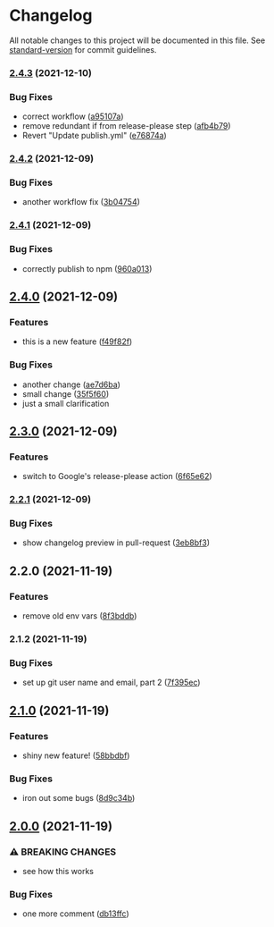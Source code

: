 # Changelog

All notable changes to this project will be documented in this file. See [standard-version](https://github.com/conventional-changelog/standard-version) for commit guidelines.

### [2.4.3](https://www.github.com/tsufiev/test-publish-action/compare/v2.4.2...v2.4.3) (2021-12-10)


### Bug Fixes

* correct workflow ([a95107a](https://www.github.com/tsufiev/test-publish-action/commit/a95107a4df8cde8efe39c2bbadfe3edbc9117b1d))
* remove redundant if from release-please step ([afb4b79](https://www.github.com/tsufiev/test-publish-action/commit/afb4b797426a0533206b9d11e248b7c3e0e9cfb2))
* Revert "Update publish.yml" ([e76874a](https://www.github.com/tsufiev/test-publish-action/commit/e76874a788295a4910c80b2ca902a8c32c9a87a0))

### [2.4.2](https://www.github.com/tsufiev/test-publish-action/compare/v2.4.1...v2.4.2) (2021-12-09)


### Bug Fixes

* another workflow fix ([3b04754](https://www.github.com/tsufiev/test-publish-action/commit/3b047547f19bfaa651e37ccbe3f04a96d5e7809b))

### [2.4.1](https://www.github.com/tsufiev/test-publish-action/compare/v2.4.0...v2.4.1) (2021-12-09)


### Bug Fixes

* correctly publish to npm ([960a013](https://www.github.com/tsufiev/test-publish-action/commit/960a0136eef10062d3a49d81528f227c16dac42b))

## [2.4.0](https://www.github.com/tsufiev/test-publish-action/compare/v2.3.0...v2.4.0) (2021-12-09)


### Features

* this is a new feature ([f49f82f](https://www.github.com/tsufiev/test-publish-action/commit/f49f82ff6bbc54f5e413e2ecacdbe625f995fc1e))


### Bug Fixes

* another change ([ae7d6ba](https://www.github.com/tsufiev/test-publish-action/commit/ae7d6ba5b31836720feaadf82793ea24e3b9acac))
* small change ([35f5f60](https://www.github.com/tsufiev/test-publish-action/commit/35f5f60dfdb48020468cbf4a33e91bad46e66d74))
* just a small clarification

## [2.3.0](https://www.github.com/tsufiev/test-publish-action/compare/v2.2.1...v2.3.0) (2021-12-09)


### Features

* switch to Google's release-please action ([6f65e62](https://www.github.com/tsufiev/test-publish-action/commit/6f65e62d3b87b88e46fdb9d023ae8b5d6995c6df))

### [2.2.1](https://github.com/tsufiev/test-publish-action/compare/v2.2.0...v2.2.1) (2021-12-09)


### Bug Fixes

* show changelog preview in pull-request ([3eb8bf3](https://github.com/tsufiev/test-publish-action/commit/3eb8bf3fd9f7d51baf86c1bcd4130874fc5a7fc4))

## 2.2.0 (2021-11-19)


### Features

* remove old env vars ([8f3bddb](https://github.com/tsufiev/test-publish-action/commit/8f3bddb8ae67dbe3b649eae23fb09af614b8250d))

### 2.1.2 (2021-11-19)


### Bug Fixes

* set up git user name and email, part 2 ([7f395ec](https://github.com/tsufiev/test-publish-action/commit/7f395ece85076a513fcd0be43a20bbe4dfb8ff4b))

## [2.1.0](https://github.com/tsufiev/test-publish-action/compare/v2.0.0...v2.1.0) (2021-11-19)


### Features

* shiny new feature! ([58bbdbf](https://github.com/tsufiev/test-publish-action/commit/58bbdbf7026761a00b037a67da3e76dd121c9514))


### Bug Fixes

* iron out some bugs ([8d9c34b](https://github.com/tsufiev/test-publish-action/commit/8d9c34bc0f2baa5f03a4a4bac8af4fe4d9f8407f))

## [2.0.0](https://github.com/tsufiev/test-publish-action/compare/v1.0.2...v2.0.0) (2021-11-19)


### ⚠ BREAKING CHANGES

* see how this works

### Bug Fixes

* one more comment ([db13ffc](https://github.com/tsufiev/test-publish-action/commit/db13ffcd68773a9a79760dea3f3e7009688f263d))
